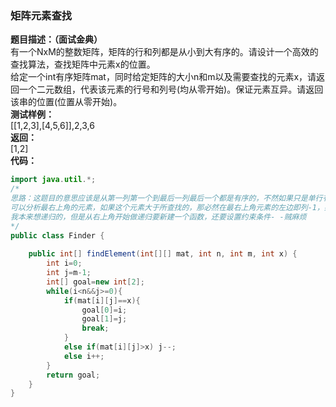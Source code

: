 ### 矩阵元素查找
**题目描述：（面试金典）**<br />有一个NxM的整数矩阵，矩阵的行和列都是从小到大有序的。请设计一个高效的查找算法，查找矩阵中元素x的位置。<br />给定一个int有序矩阵mat，同时给定矩阵的大小n和m以及需要查找的元素x，请返回一个二元数组，代表该元素的行号和列号(均从零开始)。保证元素互异。请返回该串的位置(位置从零开始)。<br />**测试样例：**<br />[[1,2,3],[4,5,6]],2,3,6<br />**返回：**<br />[1,2]<br />**代码：**
```java
import java.util.*;
/*
思路：这题目的意思应该是从第一列第一个到最后一列最后一个都是有序的，不然如果只是单行有序的话就要麻烦很多了
可以分析最右上角的元素，如果这个元素大于所查找的，那必然在最右上角元素的左边即列-1，如果小于，行+1
我本来想递归的，但是从右上角开始做递归要新建一个函数，还要设置约束条件- -贼麻烦
*/
public class Finder {
 
    public int[] findElement(int[][] mat, int n, int m, int x) {
        int i=0;
        int j=m-1;
        int[] goal=new int[2];
        while(i<n&&j>=0){
            if(mat[i][j]==x){
                goal[0]=i;
                goal[1]=j;
                break;
            }
            else if(mat[i][j]>x) j--;
            else i++;
        }
        return goal;
    }
}
```